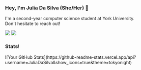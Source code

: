 <h3>Hey, I'm Julia Da Silva (She/Her) 👋</h3>

<p>
  I'm a second-year computer science student at York University. <br>
  Don't hesitate to reach out!
</p>

<p>
  <a href="https://www.linkedin.com/in/juliapereiradasilva/?originalSubdomain=ca" style="text-decoration: none;">
    <img src="https://img.shields.io/badge/-LinkedIn-%230077B5?style=flat&logo=linkedin&logoColor=white">
  </a>
  <a href="https://juliadasilva.me/" style="text-decoration: none;">
    <img src="https://img.shields.io/badge/-Personal Website-%231DA1F2?style=flat&logo=firefox&logoColor=white">
  </a>
</p>

<h3>Stats!</h3>

<p>
  ![Your GitHub Stats](https://github-readme-stats.vercel.app/api?username=JuliaDaSilva&show_icons=true&theme=tokyonight)
</p>
